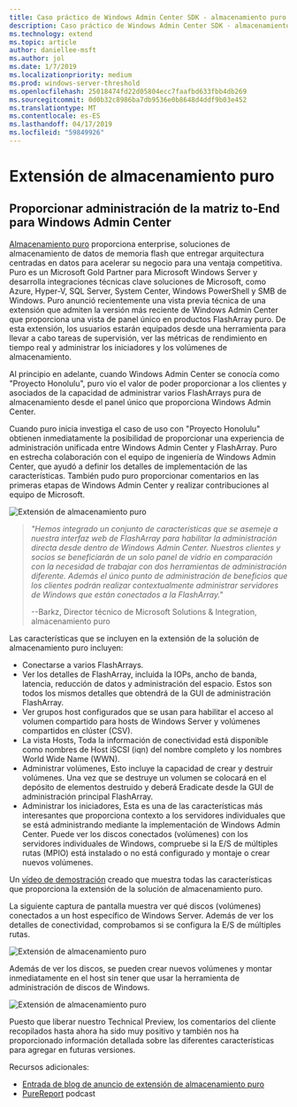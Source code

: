```yaml
---
title: Caso práctico de Windows Admin Center SDK - almacenamiento puro
description: Caso práctico de Windows Admin Center SDK - almacenamiento puro
ms.technology: extend
ms.topic: article
author: daniellee-msft
ms.author: jol
ms.date: 1/7/2019
ms.localizationpriority: medium
ms.prod: windows-server-threshold
ms.openlocfilehash: 25018474fd22d05804ecc7faafbd633fbb4db269
ms.sourcegitcommit: 0d0b32c8986ba7db9536e0b8648d4ddf9b03e452
ms.translationtype: MT
ms.contentlocale: es-ES
ms.lasthandoff: 04/17/2019
ms.locfileid: "59849926"
---
```

# <a name="pure-storage-extension"></a>Extensión de almacenamiento puro

## <a name="providing-end-to-end-array-management-for-windows-admin-center"></a>Proporcionar administración de la matriz to-End para Windows Admin Center 

[Almacenamiento puro](https://www.purestorage.com/) proporciona enterprise, soluciones de almacenamiento de datos de memoria flash que entregar arquitectura centradas en datos para acelerar su negocio para una ventaja competitiva.  Puro es un Microsoft Gold Partner para Microsoft Windows Server y desarrolla integraciones técnicas clave soluciones de Microsoft, como Azure, Hyper-V, SQL Server, System Center, Windows PowerShell y SMB de Windows. Puro anunció recientemente una vista previa técnica de una extensión que admiten la versión más reciente de Windows Admin Center que proporciona una vista de panel único en productos FlashArray puro.  De esta extensión, los usuarios estarán equipados desde una herramienta para llevar a cabo tareas de supervisión, ver las métricas de rendimiento en tiempo real y administrar los iniciadores y los volúmenes de almacenamiento.

Al principio en adelante, cuando Windows Admin Center se conocía como "Proyecto Honolulu", puro vio el valor de poder proporcionar a los clientes y asociados de la capacidad de administrar varios FlashArrays pura de almacenamiento desde el panel único que proporciona Windows Admin Center.

Cuando puro inicia investiga el caso de uso con "Proyecto Honolulu" obtienen inmediatamente la posibilidad de proporcionar una experiencia de administración unificada entre Windows Admin Center y FlashArray. Puro en estrecha colaboración con el equipo de ingeniería de Windows Admin Center, que ayudó a definir los detalles de implementación de las características. También pudo puro proporcionar comentarios en las primeras etapas de Windows Admin Center y realizar contribuciones al equipo de Microsoft. 

![Extensión de almacenamiento puro](../../media/extend-case-study-purestorage/purestorage-1.png)

> <cite>"Hemos integrado un conjunto de características que se asemeje a nuestra interfaz web de FlashArray para habilitar la administración directa desde dentro de Windows Admin Center. Nuestros clientes y socios se beneficiarán de un solo panel de vidrio en comparación con la necesidad de trabajar con dos herramientas de administración diferente. Además el único punto de administración de beneficios que los clientes podrán realizar contextualmente administrar servidores de Windows que están conectados a la FlashArray."</cite>
>
> --Barkz, Director técnico de Microsoft Solutions & Integration, almacenamiento puro

Las características que se incluyen en la extensión de la solución de almacenamiento puro incluyen:
- Conectarse a varios FlashArrays.
- Ver los detalles de FlashArray, incluida la IOPs, ancho de banda, latencia, reducción de datos y administración del espacio. Estos son todos los mismos detalles que obtendrá de la GUI de administración FlashArray.
- Ver grupos host configurados que se usan para habilitar el acceso al volumen compartido para hosts de Windows Server y volúmenes compartidos en clúster (CSV).
- La vista Hosts, Toda la información de conectividad está disponible como nombres de Host iSCSI (iqn) del nombre completo y los nombres World Wide Name (WWN).
- Administrar volúmenes, Esto incluye la capacidad de crear y destruir volúmenes. Una vez que se destruye un volumen se colocará en el depósito de elementos destruido y deberá Eradicate desde la GUI de administración principal FlashArray.
- Administrar los iniciadores, Esta es una de las características más interesantes que proporciona contexto a los servidores individuales que se está administrando mediante la implementación de Windows Admin Center. Puede ver los discos conectados (volúmenes) con los servidores individuales de Windows, compruebe si la E/S de múltiples rutas (MPIO) está instalado o no está configurado y montaje o crear nuevos volúmenes.

Un [vídeo de demostración](https://youtu.be/IFAeCAd6V2g) creado que muestra todas las características que proporciona la extensión de la solución de almacenamiento puro. 

La siguiente captura de pantalla muestra ver qué discos (volúmenes) conectados a un host específico de Windows Server. Además de ver los detalles de conectividad, comprobamos si se configura la E/S de múltiples rutas.

![Extensión de almacenamiento puro](../../media/extend-case-study-purestorage/purestorage-2.png)

Además de ver los discos, se pueden crear nuevos volúmenes y montar inmediatamente en el host sin tener que usar la herramienta de administración de discos de Windows.

![Extensión de almacenamiento puro](../../media/extend-case-study-purestorage/purestorage-3.png)

Puesto que liberar nuestro Technical Preview, los comentarios del cliente recopilados hasta ahora ha sido muy positivo y también nos ha proporcionado información detallada sobre las diferentes características para agregar en futuras versiones. 

Recursos adicionales:
- [Entrada de blog de anuncio de extensión de almacenamiento puro](https://blog.purestorage.com/tech-preview-of-the-pure-storage-extension-for-windows-admin-center/)
- [PureReport](https://itunes.apple.com/us/podcast/windows-admin-center-extension-from-pure-storage/id1392639991?i=1000424316130&mt=2) podcast
